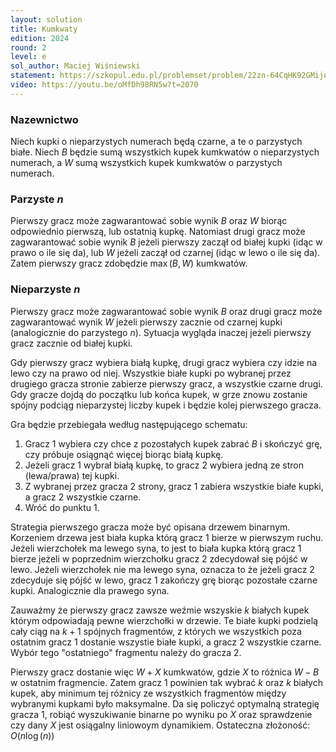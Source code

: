 ```yaml
---
layout: solution
title: Kumkwaty
edition: 2024
round: 2
level: e
sol_author: Maciej Wiśniewski
statement: https://szkopul.edu.pl/problemset/problem/22zn-64CqHK92GMijnMOE_eP/site/
video: https://youtu.be/oMfDh98RN5w?t=2070
---
```


### Nazewnictwo

Niech kupki o nieparzystych numerach będą czarne, a te o parzystych białe.
Niech $B$ będzie sumą wszystkich kupek kumkwatów o nieparzystych numerach,
a $W$ sumą wszystkich kupek kumkwatów o parzystych numerach.

### Parzyste $n$

Pierwszy gracz może zagwarantować sobie wynik $B$ oraz $W$ biorąc odpowiednio pierwszą,
lub ostatnią kupkę. Natomiast drugi gracz może zagwarantować sobie wynik $B$ jeżeli pierwszy
zaczął od białej kupki (idąc w prawo o ile się da), lub $W$ jeżeli zaczął od czarnej (idąc w lewo o ile się da).
Zatem pierwszy gracz zdobędzie $\max(B,W)$ kumkwatów.

### Nieparzyste $n$

Pierwszy gracz może zagwarantować sobie wynik $B$ oraz drugi gracz może zagwarantować wynik $W$ jeżeli pierwszy zacznie
od czarnej kupki (analogicznie do parzystego $n$). Sytuacja wygląda inaczej jeżeli pierwszy gracz zacznie od białej kupki.

Gdy pierwszy gracz wybiera białą kupkę, drugi gracz wybiera czy idzie na lewo czy na prawo od niej. Wszystkie białe kupki po 
wybranej przez drugiego gracza stronie zabierze pierwszy gracz, a wszystkie czarne drugi. Gdy gracze dojdą do początku lub końca kupek,
w grze znowu zostanie spójny podciąg nieparzystej liczby kupek i będzie kolej pierwszego gracza.

Gra będzie przebiegała według następującego schematu:

1. Gracz 1 wybiera czy chce z pozostałych kupek zabrać $B$ i skończyć grę, czy próbuje osiągnąć więcej biorąc białą kupkę.
2. Jeżeli gracz 1 wybrał białą kupkę, to gracz 2 wybiera jedną ze stron (lewa/prawa) tej kupki.
3. Z wybranej przez gracza 2 strony, gracz 1 zabiera wszystkie białe kupki, a gracz 2 wszystkie czarne.
4. Wróć do punktu 1.

Strategia pierwszego gracza może być opisana drzewem binarnym. Korzeniem drzewa jest biała kupka którą gracz 1 bierze w pierwszym ruchu.
Jeżeli wierzchołek ma lewego syna, to jest to biała kupka którą gracz 1 bierze jeżeli w poprzednim wierzchołku gracz 2 zdecydował się
pójść w lewo. Jeżeli wierzchołek nie ma lewego syna, oznacza to że jeżeli gracz 2 zdecyduje się pójść w lewo, gracz 1 zakończy grę biorąc
pozostałe czarne kupki. Analogicznie dla prawego syna.

Zauważmy że pierwszy gracz zawsze weźmie wszyskie $k$ białych kupek którym odpowiadają pewne wierzchołki w drzewie. Te białe kupki
podzielą cały ciąg na $k+1$ spójnych fragmentów, z których we wszystkich poza ostatnim gracz 1 dostanie wszystie białe kupki, a gracz 2 wszystkie czarne.
Wybór tego "ostatniego" fragmentu należy do gracza 2.

Pierwszy gracz dostanie więc $W + X$ kumkwatów, gdzie $X$ to różnica $W - B$ w ostatnim fragmencie. Zatem gracz 1 powinien tak wybrać
$k$ oraz $k$ białych kupek, aby minimum tej różnicy ze wszystkich fragmentów między wybranymi kupkami było maksymalne. Da się policzyć
optymalną strategię gracza 1, robiąć wyszukiwanie binarne po wyniku po $X$ oraz sprawdzenie czy dany $X$ jest osiągalny liniowoym dynamikiem.
Ostateczna złożoność: $O(n\log(n))$ 
